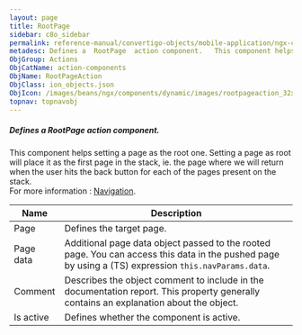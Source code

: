 ```yaml
---
layout: page
title: RootPage
sidebar: c8o_sidebar
permalink: reference-manual/convertigo-objects/mobile-application/ngx-components/action-components/rootpage/
metadesc: Defines a  RootPage  action component.   This component helps setting a page as the root one. Setting a page as root will place it as the first page i
ObjGroup: Actions
ObjCatName: action-components
ObjName: RootPageAction
ObjClass: ion_objects.json
ObjIcon: /images/beans/ngx/components/dynamic/images/rootpageaction_32x32.png
topnav: topnavobj
---
```

##### Defines a <i>RootPage</i> action component. <br/>

 This component helps setting a page as the root one. Setting a page as root will place it as the first page in the stack, ie. the page where we will return when the user hits the back button for each of the pages present on the stack.<br/>
For more information : <a href='https://ionicframework.com/docs/angular/navigation'>Navigation</a>.

Name | Description 
--- | ---
Page | Defines the target page.
Page data | Additional page data object passed to the rooted page. You can access this data in the pushed page by using a (TS) expression <code>this.navParams.data</code>.
Comment | Describes the object comment to include in the documentation report.  This property generally contains an explanation about the object. 
Is active | Defines whether the component is active. 

